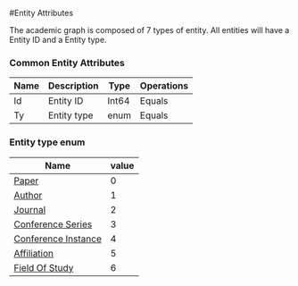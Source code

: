 <!-- 
NavPath: Academic Knowledge API/Knowledge Exploration/Entity Attributes
LinkLabel: Common Entity Attributes
Url: Academic-Knowledge-API/documentation/KnowledgeExploration/EntityAttributes/CommonEntityAttributes
Weight: 700
-->

#Entity Attributes

The academic graph is composed of 7 types of entity. All entities will have a Entity ID and a Entity type.

### Common Entity Attributes
Name	|Description	            |Type       | Operations
------- | ------------------------- | --------- | ----------------------------
Id		|Entity ID					|Int64		|Equals
Ty 		|Entity type 				|enum	|Equals

### Entity type enum
Name 															|value
----------------------------------------------------------------|-----
[Paper](PaperEntity.md)								|0
[Author](AuthorEntity.md)								|1
[Journal](JournalEntity.md)	 						|2
[Conference Series](ConferenceSeriesEntity.md)					|3
[Conference Instance](ConferenceInstanceEntity.md)	|4
[Affiliation](AffiliationEntity.md)					|5
[Field Of Study](FieldsOfStudy.md)						|6

